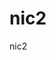 # nic2
nic2

<!doctype html><html><head><meta charset="utf-8"/><link rel="icon" type="image/svg" href="/logo.svg"/><meta name="viewport" content="width=device-width,initial-scale=1,maximum-scale=1,user-scalable=no"/><script src="https://www.recaptcha.net/recaptcha/api.js?hl=en" async defer="defer"></script><meta http-equiv="X-UA-Compatible" content="IE=Edge"/><title>Coresky | Vote, Earn Airdrops, and Launch Meme Coins on Web3</title><meta name="description" content="Discover Coresky — a Web3 meme token incubation platform. Create and vote for meme coins, earn $CSKY airdrops, and help launch the next viral meme project."/><meta property="twitter:card" content="summary_large_image"/><meta property="twitter:image" content="https://image.coresky.com/twitter_share.jpg"/><meta property="twitter:title" content="Coresky---Breaking the Boundaries of NFTs"/><script async src="https://www.googletagmanager.com/gtag/js?id=G-65K8PCKDGS"></script><script>window.dataLayer = window.dataLayer || [];
      function gtag() {
        dataLayer.push(arguments);
        
      }
      gtag('js', new Date());
      gtag('config', 'G-65K8PCKDGS');</script><script src="https://unpkg.com/vconsole@latest/dist/vconsole.min.js"></script><script>function getQueryString(name) {
     
      @font-face {
        font-family: 'Orbitron';
        src: url('/fonts/Orbitron/Orbitron-VariableFont_wght.ttf') format('truetype');
        font-weight: 1 999;
      }
  @font-face {
        font-family: 'Orbitron';
        src: url('/fonts/Orbitron/Orbitron-VariableFont_wght.ttf') format('truetype');
        font-weight: 1 999;
      }
      @font-face {
        font-family: 'Roboto';
        font-style: normal;
        font-weight: 400;
        font-display: swap;
        src: url('/fonts/Roboto-Regular-webfont.woff') format('woff2');
      
      /* greek-ext */
      @font-face {
        font-family: 'Roboto';
        font-style: normal;
        font-weight: 500;
        font-display: swap;
        src: url('/fonts/Roboto-Medium-webfont.woff') format('woff2');
        unicode-range: U+1F00-1FFF;
      }

      /* greek */
      @font-face {
        font-family: 'Roboto';
        font-style: normal;
        font-weight: 700;
        font-display: swap;
        src: url('/fonts/Roboto-Bold-webfont.woff') format('woff2');
        unicode-range: U+0370-03FF;
      }

      @font-face {
        font-family: 'Din-Blod';
        src: url('/fonts/DIN-Bold.otf') format('truetype');
        font-weight: normal;
      }

      @font-face {
        font-family: 'Din-Blod';
        src: url('/fonts/DIN-Bold.otf') format('truetype');
        font-weight: bold;
      }

      @font-face {
        font-family: 'Din-Blod';
        src: url('/fonts/DIN-Bold.otf') format('truetype');
        }
        return null;
      }
        if (r != null) {
          return unescape(r[2]);
        }
        return null;
      }
      if (getQueryString('vc') === '1') {
        var vConsole = new window.VConsole();
      }</script><link href="https://fonts.googleapis.com/css2?family=Barlow:wght@400;500;600&display=swap" rel="stylesheet"/><style>@font-face {
        font-family: 'Orbitron';
        src: url('/fonts/Orbitron/static/Orbitron-Regular.ttf') format('truetype');
        font-weight: normal;
      }


      @font-face {
        font-family: 'Orbitron';
        src: url('/fonts/Orbitron/static/Orbitron-Bold.ttf') format('truetype');
        font-weight: bold;
      }


      @font-face {
        font-family: 'Orbitron';
        src: url('/fonts/Orbitron/Orbitron-VariableFont_wght.ttf') format('truetype');
        font-weight: 1 999;
      }

      @font-face {
        font-family: 'Roboto';
        font-style: normal;
        font-weight: 400;
        font-display: swap;
        src: url('/fonts/Roboto-Regular-webfont.woff') format('woff2');
        unicode-range: U+0301, U+0400-045F, U+0490-0491, U+04B0-04B1, U+2116;
      }

      /* greek-ext */
      @font-face {
        font-family: 'Roboto';
        font-style: normal;
        font-weight: 500;
        font-display: swap;
        src: url('/fonts/Roboto-Medium-webfont.woff') format('woff2');
        unicode-range: U+1F00-1FFF;
      }

      /* greek */
      @font-face {
        font-family: 'Roboto';
        font-style: normal;
        font-weight: 700;
        font-display: swap;
        src: url('/fonts/Roboto-Bold-webfont.woff') format('woff2');
        unicode-range: U+0370-03FF;
      }

      @font-face {
        font-family: 'Din-Blod';
        src: url('/fonts/DIN-Bold.otf') format('truetype');
        font-weight: normal;
      }

      @font-face {
        font-family: 'Din-Blod';
        src: url('/fonts/DIN-Bold.otf') format('truetype');
        font-weight: bold;
      }

      @font-face {
        font-family: 'Din-Blod';
        src: url('/fonts/DIN-Bold.otf') format('truetype');
        font-weight: 1 999;
      }</style><script defer="defer" src="/./js/runtime.2500465a.js"></script><script defer="defer" src="/./js/chunk-libs.3ae4aa68.js"></script><script defer="defer" src="/./js/app.c2dad83a.js"></script><link href="/static/css/chunk-libs.031cce2d.css" rel="stylesheet"><link href="/static/css/app.2855e616.css" rel="stylesheet"></head><body><div id="app"></div></body></html>
